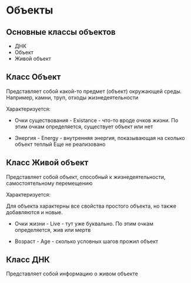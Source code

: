# Объекты

## Основные классы объектов

* ДНК
* Объект
* Живой объект

## Класс Объект

Представляет собой какой-то предмет (объект) окружающей среды. Например, камни, труп, отходы жизнедеятельности

Характеризуется:

* Очки существования - Existance - что-то вроде очков жизни. По этим очкам определяется, существует объект или нет

* Энергия - Energy - внутренняя энергия, показывающая на сколько объект теплый
Еще не реализовано

## Класс Живой объект

Представляет собой объект, способный к жизнедеятельности, самостоятельному перемещению

Характеризуется:

Для объекта характерны все свойства простого объекта, но также добавляются и новые.

* Очки жизни - Live - тут уже буквально. По этим очкам определяется, жив или мертв

* Возраст - Age - сколько условных шагов прожил объект

## Класс ДНК

Представляет собой информацию о живом объекте


